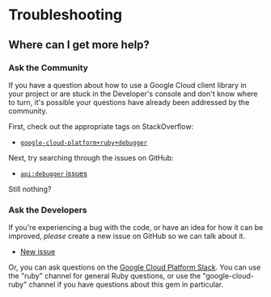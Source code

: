 # Troubleshooting

## Where can I get more help?

### Ask the Community

If you have a question about how to use a Google Cloud client library in your
project or are stuck in the Developer's console and don't know where to turn,
it's possible your questions have already been addressed by the community.

First, check out the appropriate tags on StackOverflow:
  - [`google-cloud-platform+ruby+debugger`][so-ruby]

Next, try searching through the issues on GitHub:

  - [`api:debugger` issues][gh-search-ruby]

Still nothing?

### Ask the Developers

If you're experiencing a bug with the code, or have an idea for how it can be
improved, *please* create a new issue on GitHub so we can talk about it.

  - [New issue][gh-ruby]

Or, you can ask questions on the [Google Cloud Platform Slack][slack-ruby]. You
can use the "ruby" channel for general Ruby questions, or use the
"google-cloud-ruby" channel if you have questions about this gem in particular.

[so-ruby]: http://stackoverflow.com/questions/tagged/google-cloud-platform+ruby+debugger

[gh-search-ruby]: https://github.com/googlecloudplatform/google-cloud-ruby/issues?q=label%3A%22api%3A+debugger%22

[gh-ruby]: https://github.com/googlecloudplatform/google-cloud-ruby/issues/new

[slack-ruby]: https://gcp-slack.appspot.com/
